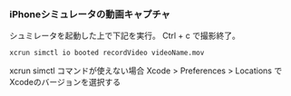 ### iPhoneシミュレータの動画キャプチャ
シュミレータを起動した上で下記を実行。 Ctrl + c で撮影終了。

```
xcrun simctl io booted recordVideo videoName.mov
```

xcrun simctl コマンドが使えない場合
Xcode > Preferences > Locations でXcodeのバージョンを選択する
